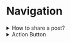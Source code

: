 # Navigation

<details>

<summary>How to share a post?</summary>

Tap the **Share** button to open the “Share Post” bottom sheet.

**Choose Your Sharing Option:**

* **Save:** Save the post to your 'Saved Posts' to view later.
* **Send Message:** Send the post as a private message to a connected user on Moseiki App.
* **Copy Link:** Copy the link to the post to your clipboard for pasting elsewhere.
* **Share Via:** Use your device's native sharing options to share the post outside the app.
* **Moseiki Sharing Options:**
  * **Add To My Story:** Start a draft on the Create Story Page with the selected post.
  * **Instagram Stories:** Share directly to your Instagram Stories.
  * **Snapchat Camera:** Open Snapchat and ready the post for sharing.
  * **Discord:** Share via Discord.
  * **Telegram:** Send it through Telegram.
  * **Messages:** Use your phone’s messaging app.
  * **Whatsapp:** Share on Whatsapp.
  * **Messenger:** Use Facebook Messenger.
  * **Gmail:** Send the post as an email through Gmail.

Select the desired option and follow the prompts to share your post.

\


</details>

<details>

<summary>Action Button</summary>

Tap the Action Button shortly to go directly to the **Create Post** screen.

Long press the Action Button to see these shortcuts:

* **Shop:** Direct link to the Shop.
* **Mo:** Opens the AI workflow.
* **Create Story:** Direct link to the Story Creation workflow.
* **Create Post:** Quick route to the Post Creation workflow.

Choose the needed shortcut to use the feature right away.

</details>
